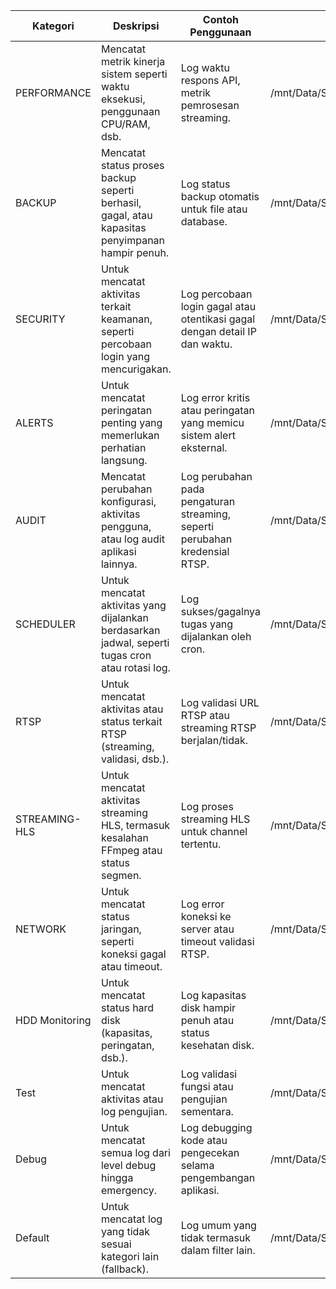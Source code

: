 | Kategori       | Deskripsi                                                                 | Contoh Penggunaan                                                   | Path Log                                |
|----------------|--------------------------------------------------------------------------|---------------------------------------------------------------------|-----------------------------------------|
| PERFORMANCE    | Mencatat metrik kinerja sistem seperti waktu eksekusi, penggunaan CPU/RAM, dsb. | Log waktu respons API, metrik pemrosesan streaming.                  | /mnt/Data/Syslog/performance/performance.log |
| BACKUP         | Mencatat status proses backup seperti berhasil, gagal, atau kapasitas penyimpanan hampir penuh. | Log status backup otomatis untuk file atau database.                | /mnt/Data/Syslog/backup/backup.log      |
| SECURITY       | Untuk mencatat aktivitas terkait keamanan, seperti percobaan login yang mencurigakan. | Log percobaan login gagal atau otentikasi gagal dengan detail IP dan waktu. | /mnt/Data/Syslog/security/security.log  |
| ALERTS         | Untuk mencatat peringatan penting yang memerlukan perhatian langsung.    | Log error kritis atau peringatan yang memicu sistem alert eksternal. | /mnt/Data/Syslog/alerts/alerts.log      |
| AUDIT          | Mencatat perubahan konfigurasi, aktivitas pengguna, atau log audit aplikasi lainnya. | Log perubahan pada pengaturan streaming, seperti perubahan kredensial RTSP. | /mnt/Data/Syslog/audit/audit.log        |
| SCHEDULER      | Untuk mencatat aktivitas yang dijalankan berdasarkan jadwal, seperti tugas cron atau rotasi log. | Log sukses/gagalnya tugas yang dijalankan oleh cron.                | /mnt/Data/Syslog/scheduler/scheduler.log |
| RTSP           | Untuk mencatat aktivitas atau status terkait RTSP (streaming, validasi, dsb.). | Log validasi URL RTSP atau streaming RTSP berjalan/tidak.           | /mnt/Data/Syslog/rtsp/rtsp.log          |
| STREAMING-HLS  | Untuk mencatat aktivitas streaming HLS, termasuk kesalahan FFmpeg atau status segmen. | Log proses streaming HLS untuk channel tertentu.                    | /mnt/Data/Syslog/streaming/hls.log      |
| NETWORK        | Untuk mencatat status jaringan, seperti koneksi gagal atau timeout.      | Log error koneksi ke server atau timeout validasi RTSP.             | /mnt/Data/Syslog/network/network.log    |
| HDD Monitoring | Untuk mencatat status hard disk (kapasitas, peringatan, dsb.).           | Log kapasitas disk hampir penuh atau status kesehatan disk.         | /mnt/Data/Syslog/hdd/hdd_monitor.log    |
| Test           | Untuk mencatat aktivitas atau log pengujian.                             | Log validasi fungsi atau pengujian sementara.                       | /mnt/Data/Syslog/test/test.log          |
| Debug          | Untuk mencatat semua log dari level debug hingga emergency.              | Log debugging kode atau pengecekan selama pengembangan aplikasi.    | /mnt/Data/Syslog/debug/debug.log        |
| Default        | Untuk mencatat log yang tidak sesuai kategori lain (fallback).           | Log umum yang tidak termasuk dalam filter lain.                     | /mnt/Data/Syslog/default/default.log    |